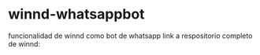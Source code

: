# winnd-whatsappbot
funcionalidad de winnd como bot de whatsapp
link a respositorio completo de winnd: 
